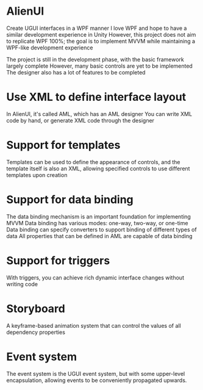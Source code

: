 # AlienUI
Create UGUI interfaces in a WPF manner
I love WPF and hope to have a similar development experience in Unity
However, this project does not aim to replicate WPF 100%; the goal is to implement MVVM while maintaining a WPF-like development experience

The project is still in the development phase, with the basic framework largely complete
However, many basic controls are yet to be implemented
The designer also has a lot of features to be completed

# Use XML to define interface layout
In AlienUI, it's called AML, which has an AML designer
You can write XML code by hand, or generate XML code through the designer

# Support for templates
Templates can be used to define the appearance of controls, and the template itself is also an XML, allowing specified controls to use different templates upon creation

# Support for data binding
The data binding mechanism is an important foundation for implementing MVVM
Data binding has various modes: one-way, two-way, or one-time
Data binding can specify converters to support binding of different types of data
All properties that can be defined in AML are capable of data binding

# Support for triggers
With triggers, you can achieve rich dynamic interface changes without writing code

# Storyboard
A keyframe-based animation system that can control the values of all dependency properties

# Event system
The event system is the UGUI event system, but with some upper-level encapsulation, allowing events to be conveniently propagated upwards.